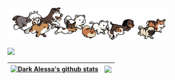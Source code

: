 ![](./dog_running.gif)<br>

<a href="https://github.com/DarkAlessa"><img src="https://streak-stats.demolab.com?user=DarkAlessa&theme=dark"/></a><br>

| <a href="https://github.com/DarkAlessa"><img align="center" src="https://github-readme-stats.vercel.app/api?username=DarkAlessa&show_icons=true&include_all_commits=true&theme=dark&hide_border=true" alt="Dark Alessa's github stats" /></a> | <a href="https://github.com/DarkAlessa"><img align="center" src="https://github-readme-stats.vercel.app/api/top-langs/?username=DarkAlessa&layout=compact&theme=dark&hide_border=true" /></a> |
| ------------- | ------------- |
